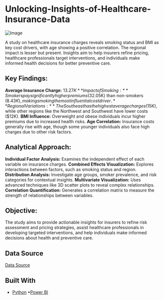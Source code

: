 # Unlocking-Insights-of-Healthcare-Insurance-Data

![Image](https://github.com/user-attachments/assets/18d5d732-12f2-4a6f-aac4-85530762932a)

 A study on healthcare insurance charges reveals smoking status and BMI as key cost drivers, with age showing a positive correlation. The regional impact is lesser but present. Insights aim to help insurers refine pricing, healthcare professionals target interventions, and individuals make informed health decisions for better preventive care.
 
## Key Findings:
**Average Insurance Charge:** $13.27K
**Impact of Smoking:** Smokers pay significantly higher premiums ($32.05K) than non-smokers ($8.43K), making smoking the most influential cost driver.
**Regional Variations:** The Southeast has the highest average charges ($15K), while other regions like the Northwest and Southwest have lower costs ($12K).
**BMI Influence:** Overweight and obese individuals incur higher premiums due to increased health risks.
**Age Correlation:** Insurance costs generally rise with age, though some younger individuals also face high charges due to other risk factors.

## Analytical Approach:
**Individual Factor Analysis:** Examines the independent effect of each variable on insurance charges.
**Combined Effects Visualization:** Explores interactions between factors, such as smoking status and region.
**Distribution Analysis:** Investigate age groups, smoker prevalence, and risk categories for contextual insights.
**Multivariate Visualization:** Uses advanced techniques like 3D scatter plots to reveal complex relationships.
**Correlation Quantification:** Generates a correlation matrix to measure the strength of relationships between variables.

## Objective:
The study aims to provide actionable insights for insurers to refine risk assessment and pricing strategies, assist healthcare professionals in developing targeted interventions, and help individuals make informed decisions about health and preventive care.

## Data Source
[Data Source](https://www.kaggle.com/datasets/willianoliveiragibin/healthcare-insurance)

## Built With 

-  [Python](https://www.python.org/)
•[Power BI](https://powerbi.microsoft.com/en-us/)

